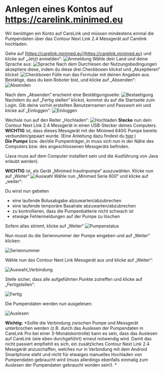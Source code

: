 
# Anlegen eines Kontos auf https://carelink.minimed.eu  


Wir benötigen ein Konto auf CareLink und müssen mindestens einmal die Pumpendaten über das Contour Next Link 2.4 Messgerät auf Carelink hochladen. 
 
Gehe auf [https://carelink.minimed.eu](https://carelink.minimed.eu) und klicke auf „Jetzt anmelden“: 
![Anmeldung](../../images/640g/carelink1.jpg)
Wähle dein Land und deine Sprache aus: 
![Sprache](../../images/640g/carelink2.jpg)
Nach dem Durchlesen der Nutzungsbedingungen akzeptiere diese, indem du diese drei Checkboxen klickst und „Akzeptieren“ klickst: 
![Checkboxen](../../images/640g/carelink3.jpg)
Fülle nun das Formular mit deinen Angaben aus. Bestätige, dass du kein Roboter bist, und klicke auf „Absenden“: 
![Absenden](../../images/640g/carelink4.jpg)

Nach dem „Absenden“ erscheint eine Bestätigungsseite: 
![Bestaetigung](../../images/640g/carelink5.jpg)
Nachdem du auf „Fertig stellen“ klickst, kommst du auf die Startseite zum Login. 
Gib deine vorhin erstellten Benutzernamen und Passwort ein und klicke auf „Einloggen“:
![Einloggen](../../images/640g/carelink6.jpg)

Wechsle nun auf den Reiter „Hochladen“: 
![Hochladen](../../images/640g/carelink7.jpg)
**Stecke** nun dein Contour Next Link 2.4 Messgerät in einen USB-Stecker deines Computers.  
**WICHTIG** ist, dass dieses Messgerät mit der Minimed 640G Pumpe bereits verbunden/gepaart wurde. (Eine Anleitung dazu findest du [hier](http://diabetes.ascensia.de/datafiles/pdf/userguides/Contour_NEXT_Link_2_4_User_Guide_de_mgdl.pdf).)  
**Die Pumpe** bzw. der/die Pumpenträger_in muss sich nun in der Nähe des Computers bzw. des angeschlossenen Messgeräts befinden. 
 
(Java muss auf dem Computer installiert sein und die Ausführung von Java erlaubt werden).  

**WICHTIG** ist, als Gerät „Minimed Insulinpumpe“ auszuwählen. Klicke nun auf „Weiter“ 
![Auswahl](../../images/640g/carelink8.jpg)
Wähle nun „Minimed Serie 600“ und klicke auf „weiter“: 

Du wirst nun gebeten 
* eine laufende Bolusabgabe abzuwarten/abzubrechen 
* eine laufende temporäre Basalrate abzuwarten/abzubrechen 
* zu kontrollieren, dass die Pumpenbatterie nicht schwach ist 
* etwaige Fehlermeldungen auf der Pumpe zu löschen 

Sofern alles stimmt, klicke auf „Weiter“
![Pumpenstatus](../../images/640g/carelink10.jpg)

Nun musst du die Seriennummer der Pumpe eingeben und auf „Weiter“ klicken:

![Seriennummer](../../images/640g/carelink11.jpg)

Wähle nun das Contour Next Link Messgerät aus und klicke auf „Weiter“:  

![Auswahl_Verbindung](../../images/640g/carelink12.jpg)


Stelle sicher, dass alle aufgeführten Punkte zutreffen und klicke auf „Fertigstellen“: 

![Fertig](../../images/640g/carelink13.jpg)

Die Pumpendaten werden nun ausgelesen:

![Auslesen](../../images/640g/carelink14.jpg)


**Wichtig:** *Sollte die Verbindung zwischen Pumpe und Messgerät unterbrochen werden (z.B. durch das Auslesen der Pumpendaten in CareLink Pro bei einer 3-Monatskontrolle) kann es sein, dass das Auslesen auf CareLink (wie eben durchgeführt) erneut notwendig wird. Damit das nicht passiert empfiehlt es sich, ein zusätzliches Contour Next Link 2.4 Messgerät anzuschaffen, welches nur in Verbindung mit dem Android Smartphone steht und nicht für etwaiges manuelles Hochladen von Pumpendaten gebraucht wird (muss allerdings ebenfalls einmalig zum Auslesen der Pumpendaten gebraucht worden sein!). *